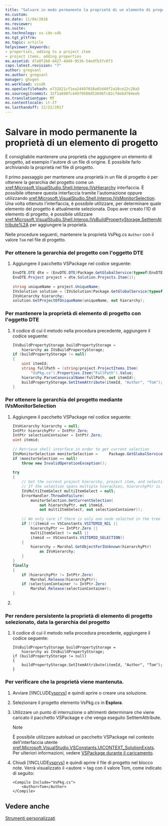 ```yaml
---
title: "Salvare in modo permanente la proprietà di un elemento di progetto | Documenti Microsoft"
ms.custom: 
ms.date: 11/04/2016
ms.reviewer: 
ms.suite: 
ms.technology: vs-ide-sdk
ms.tgt_pltfrm: 
ms.topic: article
helpviewer_keywords:
- properties, adding to a project item
- project items, adding properties
ms.assetid: d7a0f2b0-d427-4d49-9536-54edfb37c0f3
caps.latest.revision: "7"
author: gregvanl
ms.author: gregvanl
manager: ghogen
ms.workload: vssdk
ms.openlocfilehash: e732821cf1ea14497038a65d49f2a10ce22c28a5
ms.sourcegitcommit: 32f1a690fc445f9586d53698fc82c7debd784eeb
ms.translationtype: MT
ms.contentlocale: it-IT
ms.lasthandoff: 12/22/2017
---
```

# <a name="persisting-the-property-of-a-project-item"></a>Salvare in modo permanente la proprietà di un elemento di progetto
È consigliabile mantenere una proprietà che aggiungere un elemento di progetto, ad esempio l'autore di un file di origine. È possibile farlo archiviando la proprietà nel file di progetto.  
  
 Il primo passaggio per mantenere una proprietà in un file di progetto è per ottenere la gerarchia del progetto come un <xref:Microsoft.VisualStudio.Shell.Interop.IVsHierarchy> interfaccia. È possibile ottenere questa interfaccia tramite l'automazione oppure utilizzando <xref:Microsoft.VisualStudio.Shell.Interop.IVsMonitorSelection>. Una volta ottenuto l'interfaccia, è possibile utilizzare, per determinare quale elemento del progetto è attualmente selezionata. Dopo aver creato l'ID di elemento di progetto, è possibile utilizzare <xref:Microsoft.VisualStudio.Shell.Interop.IVsBuildPropertyStorage.SetItemAttribute%2A> per aggiungere la proprietà.  
  
 Nelle procedure seguenti, mantenere la proprietà VsPkg.cs `Author` con il valore `Tom` nel file di progetto.  
  
### <a name="to-obtain-the-project-hierarchy-with-the-dte-object"></a>Per ottenere la gerarchia del progetto con l'oggetto DTE  
  
1.  Aggiungere il pacchetto VSPackage nel codice seguente:  
  
    ```csharp  
    EnvDTE.DTE dte = (EnvDTE.DTE)Package.GetGlobalService(typeof(EnvDTE.DTE));  
    EnvDTE.Project project = dte.Solution.Projects.Item(1);  
  
    string uniqueName = project.UniqueName;  
    IVsSolution solution = (IVsSolution)Package.GetGlobalService(typeof(SVsSolution));  
    IVsHierarchy hierarchy;  
    solution.GetProjectOfUniqueName(uniqueName, out hierarchy);  
    ```  
  
### <a name="to-persist-the-project-item-property-with-the-dte-object"></a>Per mantenere la proprietà di elemento di progetto con l'oggetto DTE  
  
1.  Il codice di cui il metodo nella procedura precedente, aggiungere il codice seguente:  
  
    ```csharp  
    IVsBuildPropertyStorage buildPropertyStorage =   
        hierarchy as IVsBuildPropertyStorage;  
    if (buildPropertyStorage != null)  
    {  
        uint itemId;  
        string fullPath = (string)project.ProjectItems.Item(  
            "VsPkg.cs").Properties.Item("FullPath").Value;  
        hierarchy.ParseCanonicalName(fullPath, out itemId);  
        buildPropertyStorage.SetItemAttribute(itemId, "Author", "Tom");  
    }  
    ```  
  
### <a name="to-obtain-the-project-hierarchy-using-ivsmonitorselection"></a>Per ottenere la gerarchia del progetto mediante IVsMonitorSelection  
  
1.  Aggiungere il pacchetto VSPackage nel codice seguente:  
  
    ```csharp  
    IVsHierarchy hierarchy = null;  
    IntPtr hierarchyPtr = IntPtr.Zero;  
    IntPtr selectionContainer = IntPtr.Zero;  
    uint itemid;  
  
    // Retrieve shell interface in order to get current selection  
    IVsMonitorSelection monitorSelection =     Package.GetGlobalService(typeof(SVsShellMonitorSelection)) as     IVsMonitorSelection;  
    if (monitorSelection == null)  
        throw new InvalidOperationException();  
  
    try  
    {  
        // Get the current project hierarchy, project item, and selection container for the current selection  
        // If the selection spans multiple hierachies, hierarchyPtr is Zero  
        IVsMultiItemSelect multiItemSelect = null;  
        ErrorHandler.ThrowOnFailure(  
            monitorSelection.GetCurrentSelection(  
                out hierarchyPtr, out itemid,   
                out multiItemSelect, out selectionContainer));  
  
        // We only care if there is only one node selected in the tree  
        if (!(itemid == VSConstants.VSITEMID_NIL ||   
            hierarchyPtr == IntPtr.Zero ||  
            multiItemSelect != null ||  
            itemid == VSConstants.VSITEMID_SELECTION))  
        {  
            hierarchy = Marshal.GetObjectForIUnknown(hierarchyPtr)  
                as IVsHierarchy;  
        }  
    }  
    finally  
    {  
        if (hierarchyPtr != IntPtr.Zero)  
            Marshal.Release(hierarchyPtr);  
        if (selectionContainer != IntPtr.Zero)  
            Marshal.Release(selectionContainer);  
    }  
    ```  
  
2.  
  
### <a name="to-persist-the-selected-project-item-property-given-the-project-hierarchy"></a>Per rendere persistente la proprietà di elemento di progetto selezionato, data la gerarchia del progetto  
  
1.  Il codice di cui il metodo nella procedura precedente, aggiungere il codice seguente:  
  
    ```  
    IVsBuildPropertyStorage buildPropertyStorage =   
        hierarchy as IVsBuildPropertyStorage;  
    if (buildPropertyStorage != null)  
    {  
        buildPropertyStorage.SetItemAttribute(itemId, "Author", "Tom");  
    }  
    ```  
  
### <a name="to-verify-that-the-property-is-persisted"></a>Per verificare che la proprietà viene mantenuta.  
  
1.  Avviare [!INCLUDE[vsprvs](../code-quality/includes/vsprvs_md.md)] e quindi aprire o creare una soluzione.  
  
2.  Selezionare il progetto elemento VsPkg.cs in **Esplora**.  
  
3.  Utilizzare un punto di interruzione o altrimenti determinare che viene caricato il pacchetto VSPackage e che venga eseguito SetItemAttribute.  
  
    > [!NOTE]
    >  È possibile utilizzare autoload un pacchetto VSPackage nel contesto dell'interfaccia utente <xref:Microsoft.VisualStudio.VSConstants.UICONTEXT_SolutionExists>. Per ulteriori informazioni, vedere [VSPackage durante il caricamento](../extensibility/loading-vspackages.md).  
  
4.  Chiudi [!INCLUDE[vsprvs](../code-quality/includes/vsprvs_md.md)] e quindi aprire il file di progetto nel blocco note. Verrà visualizzato il \<autore > tag con il valore Tom, come indicato di seguito:  
  
    ```  
    <Compile Include="VsPkg.cs">  
        <Author>Tom</Author>  
    </Compile>  
    ```  
  
## <a name="see-also"></a>Vedere anche  
 [Strumenti personalizzati](../extensibility/internals/custom-tools.md)